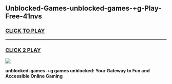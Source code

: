
## Unblocked-Games-unblocked-games-+g-Play-Free-41nvs
<h3>
<a href="https://premium76.site?title=unblocked-games-+g&ref=10A">CLICK TO PLAY</a></h3>
<hr>

<h3>
<a href="https://premium76.site?title=unblocked-games-+g&ref=10A">CLICK 2 PLAY</a>
  
</h3>

<a href="https://premium76.site?title=unblocked-games-+g&ref=10A"><img src="https://clearcache.store/games.png"></a>


**unblocked-games-+g games unblocked: Your Gateway to Fun and Accessible Online Gaming**
